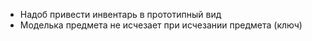 - Надоб привести инвентарь в прототипный вид
- Моделька предмета не исчезает при исчезании предмета (ключ)